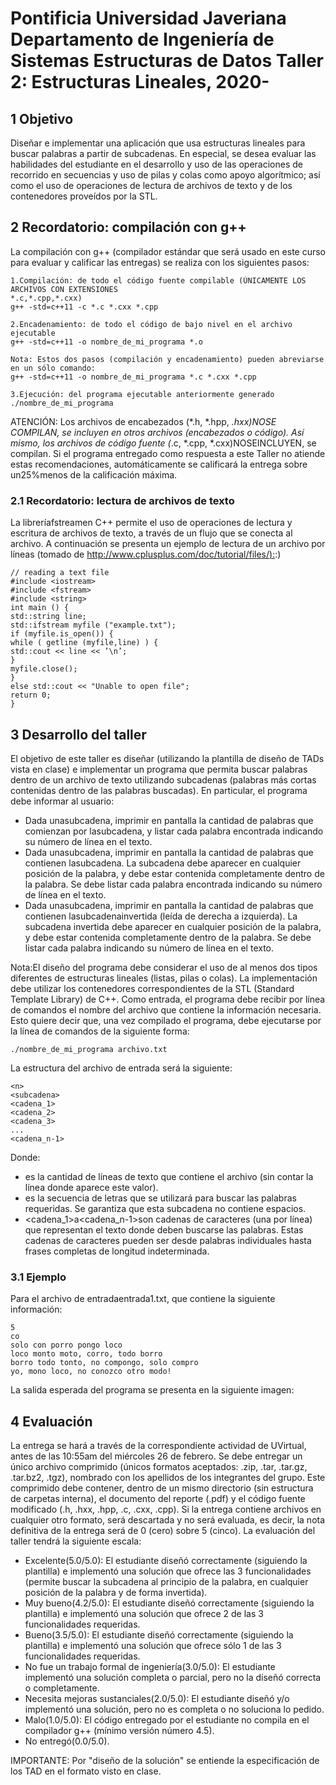 # Pontificia Universidad Javeriana Departamento de Ingeniería de Sistemas Estructuras de Datos Taller 2: Estructuras Lineales, 2020-

## 1 Objetivo

Diseñar e implementar una aplicación que usa estructuras lineales para buscar palabras a partir de subcadenas. En especial,
se desea evaluar las habilidades del estudiante en el desarrollo y uso de las operaciones de recorrido en secuencias y uso de
pilas y colas como apoyo algorítmico; así como el uso de operaciones de lectura de archivos de texto y de los contenedores
proveídos por la STL.

## 2 Recordatorio: compilación con g++

La compilación con g++ (compilador estándar que será usado en este curso para evaluar y calificar las entregas) se
realiza con los siguientes pasos:

```
1.Compilación: de todo el código fuente compilable (ÚNICAMENTE LOS ARCHIVOS CON EXTENSIONES
*.c,*.cpp,*.cxx)
g++ -std=c++11 -c *.c *.cxx *.cpp
```
```
2.Encadenamiento: de todo el código de bajo nivel en el archivo ejecutable
g++ -std=c++11 -o nombre_de_mi_programa *.o
```
```
Nota: Estos dos pasos (compilación y encadenamiento) pueden abreviarse en un sólo comando:
g++ -std=c++11 -o nombre_de_mi_programa *.c *.cxx *.cpp
```
```
3.Ejecución: del programa ejecutable anteriormente generado
./nombre_de_mi_programa
```
ATENCIÓN: Los archivos de encabezados (*.h, *.hpp, *.hxx)NOSE COMPILAN, se incluyen en otros archivos
(encabezados o código). Así mismo, los archivos de código fuente (*.c, *.cpp, *.cxx)NOSEINCLUYEN, se compilan.
Si el programa entregado como respuesta a este Taller no atiende estas recomendaciones, automáticamente se calificará
la entrega sobre un25%menos de la calificación máxima.

### 2.1 Recordatorio: lectura de archivos de texto

La libreríafstreamen C++ permite el uso de operaciones de lectura y escritura de archivos de texto, a través de un
flujo que se conecta al archivo. A continuación se presenta un ejemplo de lectura de un archivo por líneas (tomado de
[http://www.cplusplus.com/doc/tutorial/files/):](http://www.cplusplus.com/doc/tutorial/files/):)

```
// reading a text file
#include <iostream>
#include <fstream>
#include <string>
int main () {
std::string line;
std::ifstream myfile ("example.txt");
if (myfile.is_open()) {
while ( getline (myfile,line) ) {
std::cout <‌< line <‌< ’\n’;
}
myfile.close();
}
else std::cout <‌< "Unable to open file";
return 0;
}
```

## 3 Desarrollo del taller

El objetivo de este taller es diseñar (utilizando la plantilla de diseño de TADs vista en clase) e implementar un programa
que permita buscar palabras dentro de un archivo de texto utilizando subcadenas (palabras más cortas contenidas dentro
de las palabras buscadas). En particular, el programa debe informar al usuario:

- Dada unasubcadena, imprimir en pantalla la cantidad de palabras que comienzan por lasubcadena, y listar cada
    palabra encontrada indicando su número de línea en el texto.
- Dada unasubcadena, imprimir en pantalla la cantidad de palabras que contienen lasubcadena. La subcadena
    debe aparecer en cualquier posición de la palabra, y debe estar contenida completamente dentro de la palabra. Se
    debe listar cada palabra encontrada indicando su número de línea en el texto.
- Dada unasubcadena, imprimir en pantalla la cantidad de palabras que contienen lasubcadenainvertida (leída
    de derecha a izquierda). La subcadena invertida debe aparecer en cualquier posición de la palabra, y debe estar
    contenida completamente dentro de la palabra. Se debe listar cada palabra indicando su número de línea en el
    texto.

Nota:El diseño del programa debe considerar el uso de al menos dos tipos diferentes de estructuras lineales (listas, pilas
o colas). La implementación debe utilizar los contenedores correspondientes de la STL (Standard Template Library) de
C++.
Como entrada, el programa debe recibir por línea de comandos el nombre del archivo que contiene la información
necesaria. Esto quiere decir que, una vez compilado el programa, debe ejecutarse por la línea de comandos de la siguiente
forma:

```
./nombre_de_mi_programa archivo.txt
```
La estructura del archivo de entrada será la siguiente:

```
<n>
<subcadena>
<cadena_1>
<cadena_2>
<cadena_3>
...
<cadena_n-1>
```
Donde:

- <n>es la cantidad de líneas de texto que contiene el archivo (sin contar la línea donde aparece este valor).
- <subcadena>es la secuencia de letras que se utilizará para buscar las palabras requeridas. Se garantiza que esta
    subcadena no contiene espacios.
- <cadena_1>a<cadena_n-1>son cadenas de caracteres (una por línea) que representan el texto donde deben
    buscarse las palabras. Estas cadenas de caracteres pueden ser desde palabras individuales hasta frases completas
    de longitud indeterminada.

### 3.1 Ejemplo

Para el archivo de entradaentrada1.txt, que contiene la siguiente información:

```
5
co
solo con porro pongo loco
loco monto moto, corro, todo borro
borro todo tonto, no compongo, solo compro
yo, mono loco, no conozco otro modo!
```
La salida esperada del programa se presenta en la siguiente imagen:


## 4 Evaluación

La entrega se hará a través de la correspondiente actividad de UVirtual, antes de las 10:55am del miércoles 26 de febrero.
Se debe entregar un único archivo comprimido (únicos formatos aceptados: .zip, .tar, .tar.gz, .tar.bz2, .tgz), nombrado
con los apellidos de los integrantes del grupo. Este comprimido debe contener, dentro de un mismo directorio (sin
estructura de carpetas interna), el documento del reporte (.pdf) y el código fuente modificado (.h, .hxx, .hpp, .c, .cxx,
.cpp). Si la entrega contiene archivos en cualquier otro formato, será descartada y no será evaluada, es decir, la nota
definitiva de la entrega será de 0 (cero) sobre 5 (cinco).
La evaluación del taller tendrá la siguiente escala:

- Excelente(5.0/5.0): El estudiante diseñó correctamente (siguiendo la plantilla) e implementó una solución que
    ofrece las 3 funcionalidades (permite buscar la subcadena al principio de la palabra, en cualquier posición de la
    palabra y de forma invertida).
- Muy bueno(4.2/5.0): El estudiante diseñó correctamente (siguiendo la plantilla) e implementó una solución que
    ofrece 2 de las 3 funcionalidades requeridas.
- Bueno(3.5/5.0): El estudiante diseñó correctamente (siguiendo la plantilla) e implementó una solución que ofrece
    sólo 1 de las 3 funcionalidades requeridas.
- No fue un trabajo formal de ingeniería(3.0/5.0): El estudiante implementó una solución completa o parcial,
    pero no la diseñó correcta o completamente.
- Necesita mejoras sustanciales(2.0/5.0): El estudiante diseñó y/o implementó una solución, pero no es completa
    o no soluciona lo pedido.
- Malo(1.0/5.0): El código entregado por el estudiante no compila en el compilador g++ (mínimo versión número
    4.5).
- No entregó(0.0/5.0).

IMPORTANTE: Por "diseño de la solución" se entiende la especificación de los TAD en el formato visto en clase.


